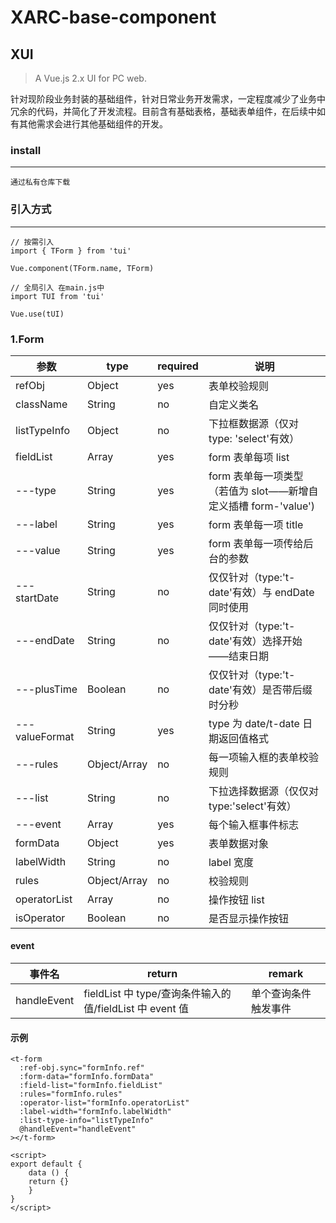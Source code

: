 # XARC-base-component

## XUI

> A Vue.js 2.x UI for PC web.

针对现阶段业务封装的基础组件，针对日常业务开发需求，一定程度减少了业务中冗余的代码，并简化了开发流程。目前含有基础表格，基础表单组件，在后续中如有其他需求会进行其他基础组件的开发。

### install
---

```
通过私有仓库下载
```

### 引入方式
---
```
// 按需引入
import { TForm } from 'tui'

Vue.component(TForm.name, TForm)
```


```
// 全局引入 在main.js中
import TUI from 'tui'

Vue.use(tUI)
```

### 1.Form

| 参数 | type | required | 说明 |
| ------- | ------- | ------ | ----- |
| refObj  | Object | yes | 表单校验规则 |
| className | String | no | 自定义类名 |
| listTypeInfo | Object | no | 下拉框数据源（仅对 type: 'select'有效）|
| fieldList | Array | yes | form 表单每项 list |
| ---type | String | yes | form 表单每一项类型（若值为 slot——新增自定义插槽 form-'value') |
| ---label | String | yes | form 表单每一项 title |
| ---value | String | yes | form 表单每一项传给后台的参数 |
| ---startDate | String | no | 	仅仅针对（type:'t-date'有效）与 endDate 同时使用 |
| ---endDate | String | no | 仅仅针对（type:'t-date'有效）选择开始——结束日期 |
| ---plusTime | Boolean | no | 仅仅针对（type:'t-date'有效）是否带后缀时分秒 |
| ---valueFormat | String | yes | type 为 date/t-date 日期返回值格式 |
| ---rules | Object/Array | no | 每一项输入框的表单校验规则 |
| ---list | String | no | 下拉选择数据源（仅仅对 type:'select'有效） |
| ---event | Array | yes | 每个输入框事件标志 |
| formData | Object | yes | 表单数据对象 |
| labelWidth | String | no | label 宽度 |
| rules | Object/Array | no | 校验规则 |
| operatorList | Array | no | 操作按钮 list |
| isOperator | Boolean | no | 是否显示操作按钮 |

#### event

| 事件名 | return | remark |
| ------- | ------- | ------ |
| handleEvent | fieldList 中 type/查询条件输入的值/fieldList 中 event 值 | 单个查询条件触发事件 |


#### 示例


```
<t-form
  :ref-obj.sync="formInfo.ref"
  :form-data="formInfo.formData"
  :field-list="formInfo.fieldList"
  :rules="formInfo.rules"
  :operator-list="formInfo.operatorList"
  :label-width="formInfo.labelWidth"
  :list-type-info="listTypeInfo"
  @handleEvent="handleEvent"
></t-form>

<script>
export default {
	data () {
    return {}
	}
}
</script>
```




